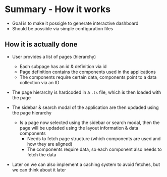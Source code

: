 # Summary - How it works
- Goal is to make it possigle to generate interactive dashboard
- Should be possible via simple configuration files

## How it is actually done
- User provides a list of pages (hierarchy)
    - Each subpage has an id & definition via id
    - Page definition contains the components used in the applications
    - The components require certain data, components point to a data collection via an ID

- The page hierarchy is hardcoded in a `.ts` file, which is then loaded with the page
- The sidebar & search modal of the application are then updaded using the page hierarchy
    - Is a page now selected using the sidebar or search modal, then the page will be updaded using the layout information & data components
        - Needs to fetch page structure (which components are used and how they are aligned)
        - The components require data, so each component also needs to fetch the data

- Later on we can also implement a caching system to avoid fetches, but we can think about it later
